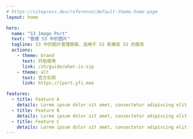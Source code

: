 ```yaml
---
# https://vitepress.dev/reference/default-theme-home-page
layout: home

hero:
  name: "S3 Image Port"
  text: "管理 S3 中的图片"
  tagline: S3 中的图片管理面板，适用于 S3 和兼容 S3 的服务
  actions:
    - theme: brand
      text: 开始使用
      link: /zh/guide/what-is-sip
    - theme: alt
      text: 官方实例
      link: https://iport.yfi.moe

features:
  - title: Feature A
    details: Lorem ipsum dolor sit amet, consectetur adipiscing elit
  - title: Feature B
    details: Lorem ipsum dolor sit amet, consectetur adipiscing elit
  - title: Feature C
    details: Lorem ipsum dolor sit amet, consectetur adipiscing elit
---
```

